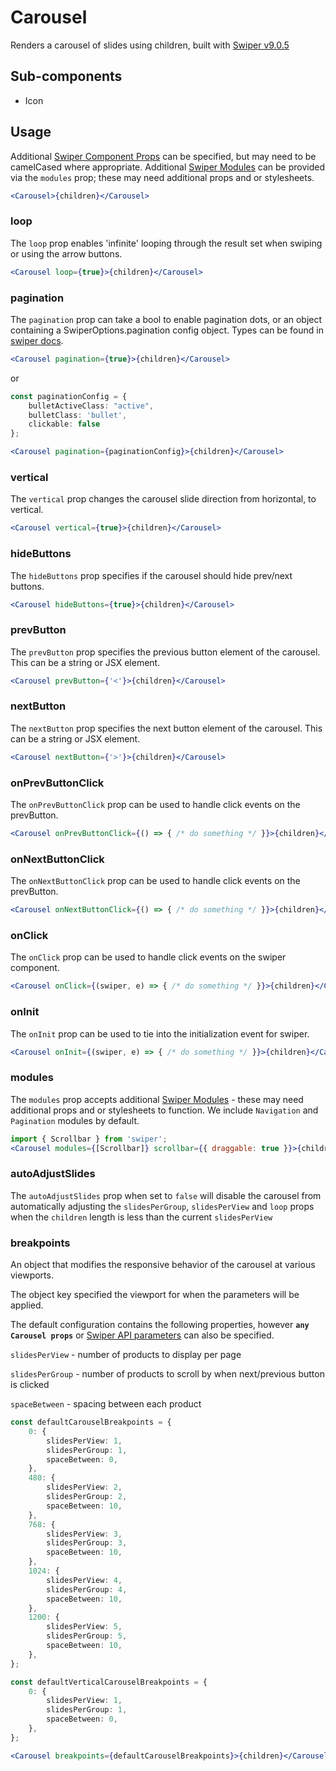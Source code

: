 # Carousel

Renders a carousel of slides using children, built with [Swiper v9.0.5](https://v9.swiperjs.com/get-started)

## Sub-components
- Icon

## Usage

Additional [Swiper Component Props](https://v9.swiperjs.com/react#swiper-props) can be specified, but may need to be camelCased where appropriate.
Additional [Swiper Modules](https://v9.swiperjs.com/swiper-api#modules) can be provided via the `modules` prop; these may need additional props and or stylesheets.

```jsx
<Carousel>{children}</Carousel>
```
### loop
The `loop` prop enables 'infinite' looping through the result set when swiping or using the arrow buttons.

```jsx
<Carousel loop={true}>{children}</Carousel>
```

### pagination
The `pagination` prop can take a bool to enable pagination dots, or an object containing a SwiperOptions.pagination config object. Types can be found in [swiper docs](https://v9.swiperjs.com/swiper-api#pagination). 

```jsx
<Carousel pagination={true}>{children}</Carousel>
```

or

```typescript
const paginationConfig = {
	bulletActiveClass: "active",
	bulletClass: 'bullet',
	clickable: false
};
```
```jsx
<Carousel pagination={paginationConfig}>{children}</Carousel>
```

### vertical 
The `vertical` prop changes the carousel slide direction from horizontal, to vertical. 

```jsx
<Carousel vertical={true}>{children}</Carousel>
```

### hideButtons
The `hideButtons` prop specifies if the carousel should hide prev/next buttons.

```jsx
<Carousel hideButtons={true}>{children}</Carousel>
```

### prevButton
The `prevButton` prop specifies the previous button element of the carousel. This can be a string or JSX element. 

```jsx
<Carousel prevButton={'<'}>{children}</Carousel>
```

### nextButton
The `nextButton` prop specifies the next button element of the carousel. This can be a string or JSX element. 

```jsx
<Carousel nextButton={'>'}>{children}</Carousel>
```

### onPrevButtonClick
The `onPrevButtonClick` prop can be used to handle click events on the prevButton.

```jsx
<Carousel onPrevButtonClick={() => { /* do something */ }}>{children}</Carousel>
```

### onNextButtonClick
The `onNextButtonClick` prop can be used to handle click events on the prevButton.

```jsx
<Carousel onNextButtonClick={() => { /* do something */ }}>{children}</Carousel>
```

### onClick
The `onClick` prop can be used to handle click events on the swiper component.

```jsx
<Carousel onClick={(swiper, e) => { /* do something */ }}>{children}</Carousel>
```

### onInit
The `onInit` prop can be used to tie into the initialization event for swiper.

```jsx
<Carousel onInit={(swiper, e) => { /* do something */ }}>{children}</Carousel>
```

### modules
The `modules` prop accepts additional [Swiper Modules](https://v9.swiperjs.com/swiper-api#modules) - these may need additional props and or stylesheets to function. We include `Navigation` and `Pagination` modules by default.

```jsx
import { Scrollbar } from 'swiper';
<Carousel modules={[Scrollbar]} scrollbar={{ draggable: true }}>{children}</Carousel>
```

### autoAdjustSlides
The `autoAdjustSlides` prop when set to `false` will disable the carousel from automatically adjusting the `slidesPerGroup`, `slidesPerView` and `loop` props when the `children` length is less than the current `slidesPerView`

### breakpoints
An object that modifies the responsive behavior of the carousel at various viewports. 

The object key specified the viewport for when the parameters will be applied. 

The default configuration contains the following properties, however **`any Carousel props`** or [Swiper API parameters](https://v9.swiperjs.com/react#swiper-props) can also be specified. 

`slidesPerView` - number of products to display per page

`slidesPerGroup` - number of products to scroll by when next/previous button is clicked

`spaceBetween` - spacing between each product

```typescript
const defaultCarouselBreakpoints = {
	0: {
		slidesPerView: 1,
		slidesPerGroup: 1,
		spaceBetween: 0,
	},
	480: {
		slidesPerView: 2,
		slidesPerGroup: 2,
		spaceBetween: 10,
	},
	768: {
		slidesPerView: 3,
		slidesPerGroup: 3,
		spaceBetween: 10,
	},
	1024: {
		slidesPerView: 4,
		slidesPerGroup: 4,
		spaceBetween: 10,
	},
	1200: {
		slidesPerView: 5,
		slidesPerGroup: 5,
		spaceBetween: 10,
	},
};

const defaultVerticalCarouselBreakpoints = {
	0: {
		slidesPerView: 1,
		slidesPerGroup: 1,
		spaceBetween: 0,
	},
};
```

```jsx
<Carousel breakpoints={defaultCarouselBreakpoints}>{children}</Carousel>
```
